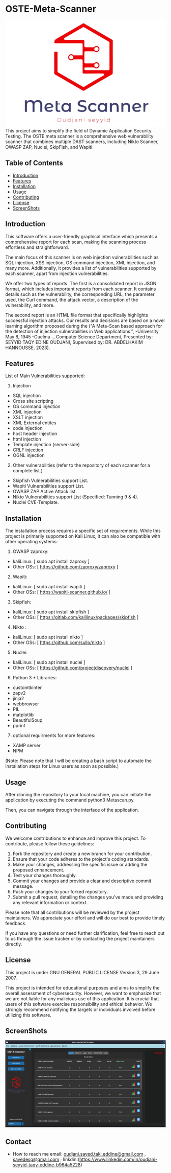 
# OSTE-Meta-Scanner
![Project Logo](OSTEscaner/images/meta.png)
This project aims to simplify the field of Dynamic Application Security Testing. The OSTE meta scanner is a comprehensive web vulnerability scanner that combines multiple DAST scanners, including Nikto Scanner, OWASP ZAP, Nuclei, SkipFish, and Wapiti.


## Table of Contents

- [Introduction](#introduction)
- [Features](#features)
- [Installation](#installation)
- [Usage](#usage)
- [Contributing](#contributing)
- [License](#license)
- [ScreenShots](#ScreenShots)

## Introduction
This software offers a user-friendly graphical interface which presents a comprehensive report for each scan, making the scanning process effortless and straightforward.

The main focus of this scanner is on web injection vulnerabilities such as SQL injection, XSS injection, OS command injection, XML injection, and many more. Additionally, it provides a list of vulnerabilities supported by each scanner, apart from injection vulnerabilities.

We offer two types of reports. The first is a consolidated report in JSON format, which includes important reports from each scanner. It contains details such as the vulnerability, the corresponding URL, the parameter used, the Curl command, the attack vector, a description of the vulnerability, and more.

The second report is an HTML file format that specifically highlights successful injection attacks. Our results and decisions are based on a novel learning algorithm proposed during the ("A Meta-Scan based approach for the detection of injection vulnerabilities in Web applications.", -University May 8, 1945 -Guelma -, Computer Science Department, Presented by: SEYYID TAQY EDINE OUDJANI, Supervised by: DR. ABDELHAKIM HANNOUSSE. 2023). 

## Features

List of Main Vulnerabilities supported:
1. Injection
  - SQL injection
  - Cross site scripting
  - OS command injection
  - XML injection
  - XSLT injection
  - XML External entites
  - code  injection
  - host header injection
  - html injection
  - Template injection (server-side)
  - CRLF injection
  - OGNL injection 
2. Other vulnerabilities (refer to the repository of each scanner for a complete list.)
  - Skipfish Vulnerabilities support List.
  - Wapiti Vulnerabilities support List.
  - OWASP ZAP Active Attack list.
  - Nikto Vulnerabilities support List (Specified: Tunning 9 & 4).
  - Nuclei CVE-Template.
## Installation

The installation process requires a specific set of requirements. While this project is primarily supported on Kali Linux, it can also be compatible with other operating systems:

1. OWASP zaproxy:
  - kaliLinux: [ sudo apt install zaproxy ]  
  - Other OSs: [ https://github.com/zaproxy/zaproxy ]
  
2. Wapiti:
  - kaliLinux: [ sudo apt install wapiti ]  
  - Other OSs: [ https://wapiti-scanner.github.io/ ]  
  
3. Skipfish:
  - kaliLinux: [ sudo apt install skipfish ]  
  - Other OSs: [ https://gitlab.com/kalilinux/packages/skipfish ]  
    
4. Nikto :
  - kaliLinux: [ sudo apt install nikto ]  
  - Other OSs: [ https://github.com/sullo/nikto ]  

5. Nuclei:
  - kaliLinux: [ sudo apt install nuclei ]  
  - Other OSs: [ https://github.com/projectdiscovery/nuclei ]  

6. Python 3 * Libraries:
  - customtkinter 
  - zapv2
  - jinja2
  - webbrowser
  - PIL
  - matplotlib
  - BeautifulSoup
  - pprint

7. optional requirments for more features:
  - XAMP server   
  - NPM  

(Note: Please note that I will be creating a bash script to automate the installation steps for Linux users as soon as possible.)
  
## Usage

After cloning the repository to your local machine, you can initiate the application by executing the command python3 Metascan.py. 

Then, you can navigate through the interface of the application.

## Contributing

We welcome contributions to enhance and improve this project. To contribute, please follow these guidelines:

   1. Fork the repository and create a new branch for your contribution.
   2. Ensure that your code adheres to the project's coding standards.
   3. Make your changes, addressing the specific issue or adding the proposed enhancement.
   4. Test your changes thoroughly.
   5. Commit your changes and provide a clear and descriptive commit message.
   6. Push your changes to your forked repository.
   7. Submit a pull request, detailing the changes you've made and providing any relevant information or context.

Please note that all contributions will be reviewed by the project maintainers. We appreciate your effort and will do our best to provide timely feedback.

If you have any questions or need further clarification, feel free to reach out to us through the issue tracker or by contacting the project maintainers directly.

## License

This project is under  GNU GENERAL PUBLIC LICENSE Version 3, 29 June 2007.

This project is intended for educational purposes and aims to simplify the overall assessment of cybersecurity. However, we want to emphasize that we are not liable for any malicious use of this application. It is crucial that users of this software exercise responsibility and ethical behavior. We strongly recommend notifying the targets or individuals involved before utilizing this software.

## ScreenShots 
![Main Interface ](ScreenShots/Screenshot_2023-05-31_15-09-04.png)

## Contact

-  How to reach me email: oudjani.sayed.taki.eddine@gmail.com , sayedesg@gmail.com ;
   linkdin:(https://www.linkedin.com/in/oudjani-seyyid-taqy-eddine-b964a5228)

